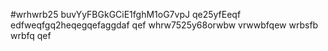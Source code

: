 #wrhwrb25
buvYyFBGkGCiE1fghM1oG7vpJ
qe25yfEeqf
edfweqfgq2heqegqefaggdaf
qef
whrw7525y68orwbw
vrwwbfqew
wrbsfb
wrbfq
qef
